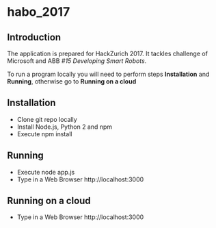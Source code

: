 # habo_2017

## Introduction
The application is prepared for HackZurich 2017.
It tackles challenge of Microsoft and ABB *#15 Developing Smart Robots*.

To run a program locally you will need to perform steps **Installation** and **Running**, otherwise go to **Running on a cloud**

## Installation
* Clone git repo locally
* Install Node.js, Python 2 and npm
* Execute npm install

## Running
* Execute node app.js
* Type in a Web Browser http://localhost:3000

## Running on a cloud
* Type in a Web Browser http://localhost:3000
